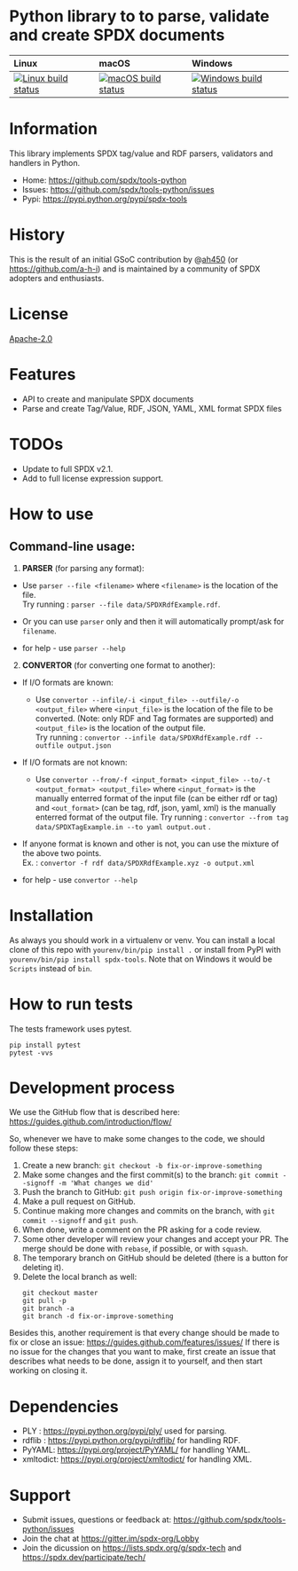 # Python library to to parse, validate and create SPDX documents

| Linux | macOS | Windows |
| :---- | :------ | :---- |
[ ![Linux build status][1]][2] | [![macOS build status][3]][4] | [![Windows build status][5]][6] |

[1]: https://travis-ci.org/spdx/tools-python.svg?branch=master
[2]: https://travis-ci.org/spdx/tools-python
[3]: https://circleci.com/gh/spdx/tools-python/tree/master.svg?style=shield&circle-token=36cca2dfa3639886fc34e22d92495a6773bdae6d
[4]: https://circleci.com/gh/spdx/tools-python/tree/master
[5]: https://ci.appveyor.com/api/projects/status/0bf9glha2yg9x8ef/branch/master?svg=true
[6]: https://ci.appveyor.com/project/spdx/tools-python/branch/master


# Information

This library implements SPDX tag/value and RDF parsers, validators and handlers in Python.

- Home: https://github.com/spdx/tools-python
- Issues: https://github.com/spdx/tools-python/issues
- Pypi: https://pypi.python.org/pypi/spdx-tools


# History

This is the result of an initial GSoC contribution by @[ah450](https://github.com/ah450)
(or https://github.com/a-h-i) and  is maintained by a community of SPDX adopters and enthusiasts.


# License

[Apache-2.0](LICENSE)


# Features

* API to create and manipulate SPDX documents
* Parse and create Tag/Value, RDF, JSON, YAML, XML format SPDX files


# TODOs

* Update to full SPDX v2.1.
* Add to full license expression support.


# How to use

## Command-line usage:

1. **PARSER** (for parsing any format):
* Use   `parser --file <filename>`   where  `<filename>`  is the location of the file.              
Try running :   `parser --file data/SPDXRdfExample.rdf`.
       
* Or you can use  `parser`  only and then it will automatically prompt/ask for  `filename`. 

* for help - use `parser --help` 


2. **CONVERTOR** (for converting one format to another):
* If I/O formats are known:
    
    * Use `convertor --infile/-i <input_file> --outfile/-o <output_file>` where `<input_file>` is the location of the file to be converted. 
    (Note: only RDF and Tag formates are supported) and `<output_file>` is the location of the output file.  
    Try running : `convertor --infile data/SPDXRdfExample.rdf --outfile output.json` 

* If I/O formats are not known:

    * Use `convertor --from/-f <input_format> <input_file> --to/-t <output_format> <output_file>` where `<input_format>` is the manually enterred format of the input file (can be either rdf or tag)
    and `<out_format>` (can be tag, rdf, json, yaml, xml) is the manually enterred format of the output file. 
    Try running : `convertor --from tag data/SPDXTagExample.in --to yaml output.out` .

* If anyone format is known and other is not, you can use the mixture of the above two points.      
Ex. : `convertor -f rdf data/SPDXRdfExample.xyz -o output.xml`

* for help - use `convertor --help`



# Installation

As always you should work in a virtualenv or venv.  You can install a local clone
of this repo with `yourenv/bin/pip install .` or install from PyPI with
`yourenv/bin/pip install spdx-tools`.  Note that on Windows it would be `Scripts`
instead of `bin`.


# How to run tests

The tests framework uses pytest.

```
pip install pytest
pytest -vvs
```


# Development process

We use the GitHub flow that is described here: https://guides.github.com/introduction/flow/

So, whenever we have to make some changes to the code, we should follow these steps:
1. Create a new branch:
    `git checkout -b fix-or-improve-something`
2. Make some changes and the first commit(s) to the branch: 
    `git commit --signoff -m 'What changes we did'`
3. Push the branch to GitHub:
    `git push origin fix-or-improve-something`
4. Make a pull request on GitHub.
5. Continue making more changes and commits on the branch, with `git commit --signoff` and `git push`.
6. When done, write a comment on the PR asking for a code review.
7. Some other developer will review your changes and accept your PR. The merge should be done with `rebase`, if possible, or with `squash`.
8. The temporary branch on GitHub should be deleted (there is a button for deleting it).
9. Delete the local branch as well:
    ```
    git checkout master
    git pull -p
    git branch -a
    git branch -d fix-or-improve-something
    ```

Besides this, another requirement is that every change should be made to fix or close an issue: https://guides.github.com/features/issues/
If there is no issue for the changes that you want to make, first create an issue that describes what needs to be done, assign it to yourself, and then start working on closing it.


# Dependencies

* PLY : https://pypi.python.org/pypi/ply/ used for parsing.
* rdflib : https://pypi.python.org/pypi/rdflib/ for handling RDF. 
* PyYAML: https://pypi.org/project/PyYAML/ for handling YAML.
* xmltodict: https://pypi.org/project/xmltodict/ for handling XML.


# Support

* Submit issues, questions or feedback at: https://github.com/spdx/tools-python/issues
* Join the chat at https://gitter.im/spdx-org/Lobby
* Join the dicussion on https://lists.spdx.org/g/spdx-tech and 
  https://spdx.dev/participate/tech/

